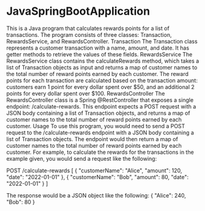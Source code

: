 # JavaSpringBootApplication
This is a Java program that calculates rewards points for a list of transactions. The program consists of three classes: Transaction, RewardsService, and RewardsController. Transaction The Transaction class represents a customer transaction with a name, amount, and date. It has getter methods to retrieve the values of these fields. RewardsService The RewardsService class contains the calculateRewards method, which takes a list of Transaction objects as input and returns a map of customer names to the total number of reward points earned by each customer. The reward points for each transaction are calculated based on the transaction amount: customers earn 1 point for every dollar spent over $50, and an additional 2 points for every dollar spent over $100. RewardsController The RewardsController class is a Spring @RestController that exposes a single endpoint: /calculate-rewards. This endpoint expects a POST request with a JSON body containing a list of Transaction objects, and returns a map of customer names to the total number of reward points earned by each customer. Usage To use this program, you would need to send a POST request to the /calculate-rewards endpoint with a JSON body containing a list of Transaction objects. The endpoint would then return a map of customer names to the total number of reward points earned by each customer. For example, to calculate the rewards for the transactions in the example given, you would send a request like the following:

POST /calculate-rewards [ { "customerName": "Alice", "amount": 120, "date": "2022-01-01" }, { "customerName": "Bob", "amount": 80, "date": "2022-01-01" } ]

The response would be a JSON object like the following: { "Alice": 240, "Bob": 80 }
